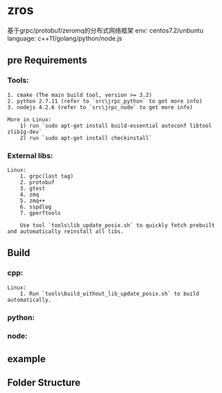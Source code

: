 # zros

基于grpc/protobuf/zeromq的分布式网络框架
env: centos7.2/unbuntu
language: c++11/golang/python/node.js


## pre Requirements

### Tools:
    1. cmake (The main build tool, version >= 3.2)
    2. python 2.7.11 (refer to `src\jrpc_python` to get more info)
    3. nodejs 4.2.6 (refer to `src\jrpc_node` to get more info)

    More in Linux:
        1) run `sudo apt-get install build-essential autoconf libtool zlib1g-dev`
        2) run `sudo apt-get install checkinstall`

### External libs:
    Linux:
        1. grpc(last tag)
        2. protobuf
        3. gtest
        4. zmq
        5. zmq++
        6. sspdlog
        7. gperftools

        Use tool `tools\lib_update_posix.sh` to quickly fetch prebuilt  and automatically reinstall all libs.

## Build

### cpp:
    Linux:
        1. Run `tools\build_without_lib_update_posix.sh` to build automatically.

### python:

### node:

## example

## Folder Structure
